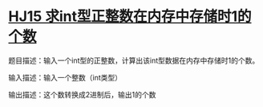 # [HJ15 求int型正整数在内存中存储时1的个数](https://www.nowcoder.com/practice/440f16e490a0404786865e99c6ad91c9)

题目描述：输入一个int型的正整数，计算出该int型数据在内存中存储时1的个数。

输入描述：输入一个整数（int类型）

输出描述：这个数转换成2进制后，输出1的个数
